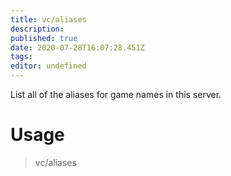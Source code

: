 ```yaml
---
title: vc/aliases
description: 
published: true
date: 2020-07-28T16:07:28.451Z
tags: 
editor: undefined
---
```



List all of the aliases for game names in this server.


# Usage

> vc/aliases


